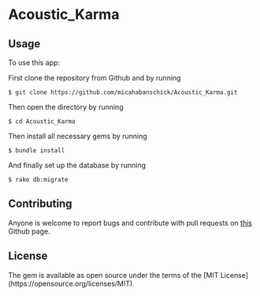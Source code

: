 # Acoustic_Karma


## Usage 

To use this app:

First clone the repository from Github and by running
```
$ git clone https://github.com/micahabanschick/Acoustic_Karma.git
```
Then open the directory by running
```
$ cd Acoustic_Karma
```
Then install all necessary gems by running
```
$ bundle install
```
And finally set up the database by running
```
$ rake db:migrate
```


## Contributing

Anyone is welcome to report bugs and contribute with pull requests on [this](https://github.com/micahabanschick/Anilector.) Github page. 


## License 

<p>The gem is available as open source under the terms of the [MIT License](https://opensource.org/licenses/MIT).</p>
